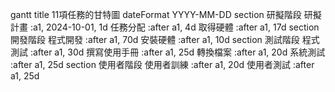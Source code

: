 gantt
    title 11項任務的甘特圖
    dateFormat  YYYY-MM-DD
    section 研擬階段
    研擬計畫        :a1, 2024-10-01, 1d
    任務分配        :after a1, 4d
    取得硬體        :after a1, 17d
    section 開發階段
    程式開發        :after a1, 70d
    安裝硬體        :after a1, 10d
    section 測試階段
    程式測試        :after a1, 30d
    撰寫使用手冊    :after a1, 25d
    轉換檔案        :after a1, 20d
    系統測試        :after a1, 25d
    section 使用者階段
    使用者訓練      :after a1, 20d
    使用者測試      :after a1, 25d
